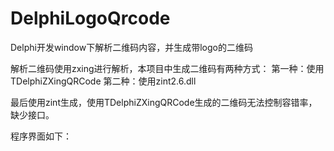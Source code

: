 # DelphiLogoQrcode
Delphi开发window下解析二维码内容，并生成带logo的二维码

解析二维码使用zxing进行解析，本项目中生成二维码有两种方式：
第一种：使用TDelphiZXingQRCode
第二种：使用zint2.6.dll

最后使用zint生成，使用TDelphiZXingQRCode生成的二维码无法控制容错率，缺少接口。

程序界面如下：
